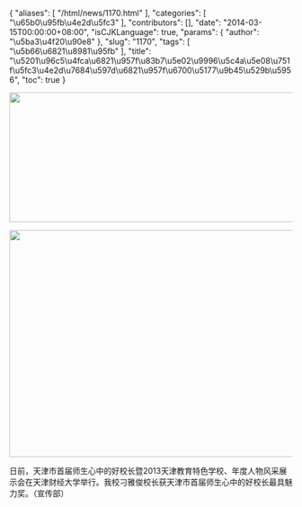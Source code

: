 {
    "aliases": [
        "/html/news/1170.html"
    ],
    "categories": [
        "\u65b0\u95fb\u4e2d\u5fc3"
    ],
    "contributors": [],
    "date": "2014-03-15T00:00:00+08:00",
    "isCJKLanguage": true,
    "params": {
        "author": "\u5ba3\u4f20\u90e8"
    },
    "slug": "1170",
    "tags": [
        "\u5b66\u6821\u8981\u95fb"
    ],
    "title": "\u5201\u96c5\u4fca\u6821\u957f\u83b7\u5e02\u9996\u5c4a\u5e08\u751f\u5fc3\u4e2d\u7684\u597d\u6821\u957f\u6700\u5177\u9b45\u529b\u5956",
    "toc": true
}


<img
    src="https://cdn.tfls.online/mirror/full/c9d24f71f4708709ee3380d7c984fecaa11e067a.jpg"
    style="display:block;margin-left:auto;margin-right:auto;"
    decoding="async"
    fetchpriority="auto"
    loading="lazy"
    height="231"
    width="600"
/>





<img
    src="https://cdn.tfls.online/mirror/full/e5bb6798fb9305e37a6631f43ebfcd2de39abb9a.jpg"
    style="display:block;margin-left:auto;margin-right:auto;"
    decoding="async"
    fetchpriority="auto"
    loading="lazy"
    height="404"
    width="600"
/>




  





日前，天津市首届师生心中的好校长暨2013天津教育特色学校、年度人物风采展示会在天津财经大学举行。我校刁雅俊校长获天津市首届师生心中的好校长最具魅力奖。（宣传部）




  



